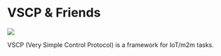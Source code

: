 <h1>VSCP & Friends</h1>

<img src="http://vscp.org/images/vscp_logo.jpg" >

VSCP (Very Simple Control Protocol) is a framework for IoT/m2m tasks.